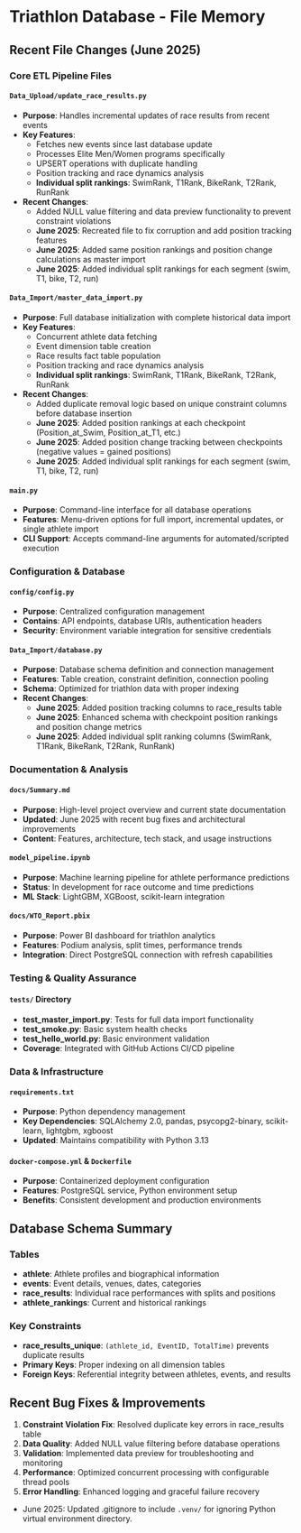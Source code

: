 # Triathlon Database - File Memory

## Recent File Changes (June 2025)

### Core ETL Pipeline Files

#### `Data_Upload/update_race_results.py`
- **Purpose**: Handles incremental updates of race results from recent events
- **Key Features**: 
  - Fetches new events since last database update
  - Processes Elite Men/Women programs specifically
  - UPSERT operations with duplicate handling
  - Position tracking and race dynamics analysis
  - **Individual split rankings**: SwimRank, T1Rank, BikeRank, T2Rank, RunRank
- **Recent Changes**: 
  - Added NULL value filtering and data preview functionality to prevent constraint violations
  - **June 2025**: Recreated file to fix corruption and add position tracking features
  - **June 2025**: Added same position rankings and position change calculations as master import
  - **June 2025**: Added individual split rankings for each segment (swim, T1, bike, T2, run)

#### `Data_Import/master_data_import.py`
- **Purpose**: Full database initialization with complete historical data import
- **Key Features**:
  - Concurrent athlete data fetching
  - Event dimension table creation
  - Race results fact table population
  - Position tracking and race dynamics analysis
  - **Individual split rankings**: SwimRank, T1Rank, BikeRank, T2Rank, RunRank
- **Recent Changes**: 
  - Added duplicate removal logic based on unique constraint columns before database insertion
  - **June 2025**: Added position rankings at each checkpoint (Position_at_Swim, Position_at_T1, etc.)
  - **June 2025**: Added position change tracking between checkpoints (negative values = gained positions)
  - **June 2025**: Added individual split rankings for each segment (swim, T1, bike, T2, run)

#### `main.py`
- **Purpose**: Command-line interface for all database operations
- **Features**: Menu-driven options for full import, incremental updates, or single athlete import
- **CLI Support**: Accepts command-line arguments for automated/scripted execution

### Configuration & Database

#### `config/config.py`
- **Purpose**: Centralized configuration management
- **Contains**: API endpoints, database URIs, authentication headers
- **Security**: Environment variable integration for sensitive credentials

#### `Data_Import/database.py`
- **Purpose**: Database schema definition and connection management
- **Features**: Table creation, constraint definition, connection pooling
- **Schema**: Optimized for triathlon data with proper indexing
- **Recent Changes**: 
  - **June 2025**: Added position tracking columns to race_results table
  - **June 2025**: Enhanced schema with checkpoint position rankings and position change metrics
  - **June 2025**: Added individual split ranking columns (SwimRank, T1Rank, BikeRank, T2Rank, RunRank)

### Documentation & Analysis

#### `docs/Summary.md`
- **Purpose**: High-level project overview and current state documentation
- **Updated**: June 2025 with recent bug fixes and architectural improvements
- **Content**: Features, architecture, tech stack, and usage instructions

#### `model_pipeline.ipynb`
- **Purpose**: Machine learning pipeline for athlete performance predictions
- **Status**: In development for race outcome and time predictions
- **ML Stack**: LightGBM, XGBoost, scikit-learn integration

#### `docs/WTO_Report.pbix`
- **Purpose**: Power BI dashboard for triathlon analytics
- **Features**: Podium analysis, split times, performance trends
- **Integration**: Direct PostgreSQL connection with refresh capabilities

### Testing & Quality Assurance

#### `tests/` Directory
- **test_master_import.py**: Tests for full data import functionality
- **test_smoke.py**: Basic system health checks
- **test_hello_world.py**: Basic environment validation
- **Coverage**: Integrated with GitHub Actions CI/CD pipeline

### Data & Infrastructure

#### `requirements.txt`
- **Purpose**: Python dependency management
- **Key Dependencies**: SQLAlchemy 2.0, pandas, psycopg2-binary, scikit-learn, lightgbm, xgboost
- **Updated**: Maintains compatibility with Python 3.13

#### `docker-compose.yml` & `Dockerfile`
- **Purpose**: Containerized deployment configuration
- **Features**: PostgreSQL service, Python environment setup
- **Benefits**: Consistent development and production environments

## Database Schema Summary

### Tables
- **athlete**: Athlete profiles and biographical information
- **events**: Event details, venues, dates, categories
- **race_results**: Individual race performances with splits and positions
- **athlete_rankings**: Current and historical rankings

### Key Constraints
- **race_results_unique**: `(athlete_id, EventID, TotalTime)` prevents duplicate results
- **Primary Keys**: Proper indexing on all dimension tables
- **Foreign Keys**: Referential integrity between athletes, events, and results

## Recent Bug Fixes & Improvements
1. **Constraint Violation Fix**: Resolved duplicate key errors in race_results table
2. **Data Quality**: Added NULL value filtering before database operations
3. **Validation**: Implemented data preview for troubleshooting and monitoring
4. **Performance**: Optimized concurrent processing with configurable thread pools
5. **Error Handling**: Enhanced logging and graceful failure recovery

- June 2025: Updated .gitignore to include `.venv/` for ignoring Python virtual environment directory.